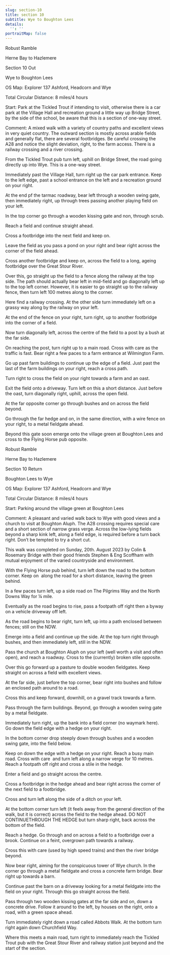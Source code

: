 ```yaml
---
slug: section-10
title: section 10
subtitle: Wye to Boughton Lees
details:
  '': ''
portraitMap: false
---
```

Robust Ramble

Herne Bay to Hazlemere

Section 10 Out

Wye to Boughton Lees

OS Map: Explorer 137 Ashford, Headcorn and Wye

Total Circular Distance: 8 miles/4 hours

Start: Park at the Tickled Trout if intending to visit, otherwise there is a car park at the Village Hall and recreation ground a little way up Bridge Street, by the side of the school, be aware that this is a section of one-way street.

Comment: A mixed walk with a variety of country paths and excellent views in very quiet country. The outward section is mostly across arable fields and generally flat, there are several footbridges. Be careful crossing the A28 and notice the slight deviation, right, to the farm access. There is a railway crossing and a river crossing.

From the Tickled Trout pub turn left, uphill on Bridge Street, the road going directly up into Wye. This is a one-way street.

Immediately past the Village Hall, turn right up the car park entrance. Keep to the left edge, past a school entrance on the left and a recreation ground on your right.

At the end pf the tarmac roadway, bear left through a wooden swing gate, then immediately right, up through trees passing another playing field on your left.

In the top corner go through a wooden kissing gate and non, through scrub.

Reach a field and continue straight ahead.

Cross a footbridge into the next field and keep on.

Leave the field as you pass a pond on your right and bear right across the corner of the field ahead.

Cross another footbridge and keep on, across the field to a long, ageing footbridge over the Great Stour River.

Over this, go straight up the field to a fence along the railway at the top side. The path should actually bear left in mid-field and go diagonally left up to the top left corner. However, it is easier to go straight up to the railway fence, then turn left 100 metres along to the corner.

Here find a railway crossing. At the other side turn immediately left on a grassy way along by the railway on your left.

At the end of the fence on your right, turn right, up to another footbridge into the corner of a field.

Now turn diagonally left, across the centre of the field to a post by a bush at the far side.

On reaching the post, turn right up to a main road. Cross with care as the traffic is fast. Bear right a few paces to a farm entrance at Wilmington Farm.

Go up past farm buildings to continue up the edge of a field. Just past the last of the farm buildings on your right, reach a cross path.

Turn right to cross the field on your right towards a farm and an oast.

Exit the field onto a driveway. Turn left on this a short distance. Just before the oast, turn diagonally right, uphill, across the open field.

At the far opposite corner go through bushes and on across the field beyond.

Go through the far hedge and on, in the same direction, with a wire fence on your right, to a metal fieldgate ahead.

Beyond this gate soon emerge onto the village green at Boughton Lees and cross to the Flying Horse pub opposite.

Robust Ramble

Herne Bay to Hazlemere

Section 10 Return

Boughton Lees to Wye

OS Map: Explorer 137 Ashford, Headcorn and Wye

Total Circular Distance: 8 miles/4 hours

Start: Parking around the village green at Boughton Lees

Comment: A pleasant and varied walk back to Wye with good views and a church to visit at Boughton Aluph. The A28 crossing requires special care and a short section of narrow grass verge. Across the low-lying fields beyond a sharp kink left, along a field edge, is required before a turn back right. Don’t be tempted to try a short cut.

This walk was completed on Sunday, 20th. August 2023 by Colin & Rosemary Bridge with their good friends Stephen & Eng Scoffham with mutual enjoyment of the varied countryside and environment.

With the Flying Horse pub behind, turn left down the road to the bottom corner. Keep on  along the road for a short distance, leaving the green behind.

In a few paces turn left, up a side road on The Pilgrims Way and the North Downs Way for ¼ mile.

Eventually as the road begins to rise, pass a footpath off right then a byway on a vehicle driveway off left.

As the road begins to bear right, turn left, up into a path enclosed between fences; still on the NDW.

Emerge into a field and continue up the side. At the top turn right through bushes, and then immediately left, still in the NDW.

Pass the church at Boughton Aluph on your left (well worth a visit and often open), and reach a roadway. Cross to the (currently) broken stile opposite.

Over this go forward up a pasture to double wooden fieldgates. Keep straight on across a field with excellent views.

At the far side, just before the top corner, bear right into bushes and follow an enclosed path around to a road.

Cross this and keep forward, downhill, on a gravel track towards a farm.

Pass through the farm buildings. Beyond, go through a wooden swing gate by a metal fieldgate.

Immediately turn right, up the bank into a field corner (no waymark here). Go down the field edge with a hedge on your right.

In the bottom corner drop steeply down through bushes and a wooden swing gate, into the field below.

Keep on down the edge with a hedge on your right. Reach a busy main road. Cross with care  and turn left along a narrow verge for 10 metres. Reach a footpath off right and cross a stile in the hedge.

Enter a field and go straight across the centre.

Cross a footbridge in the hedge ahead and bear right across the corner of the next field to a footbridge.

Cross and turn left along the side of a ditch on your left.

At the bottom corner turn left (it feels away from the general direction of the walk, but it is correct) across the field to the hedge ahead. DO NOT CONTINUETHROUGH THE HEDGE but turn sharp right, back across the bottom of the field.

Reach a hedge. Go through and on across a field to a footbridge over a brook. Continue on a feint, overgrown path towards a railway.

Cross this with care (used by high speed trains) and then the river bridge beyond.

Now bear right, aiming for the conspicuous tower of Wye church. In the corner go through a metal fieldgate and cross a concrete farm bridge. Bear right up towards a barn.

Continue past the barn on a driveway looking for a metal fieldgate into the field on your right. Through this go straight across the field.

Pass through two wooden kissing gates at the far side and on, down a concrete drive. Follow it around to the left, by houses on the right, onto a road, with a green space ahead.

Turn immediately right down a road called Abbots Walk. At the bottom turn right again down Churchfield Way.

Where this meets a main road, turn right to immediately reach the Tickled Trout pub with the Great Stour River and railway station just beyond and the start of the section.
